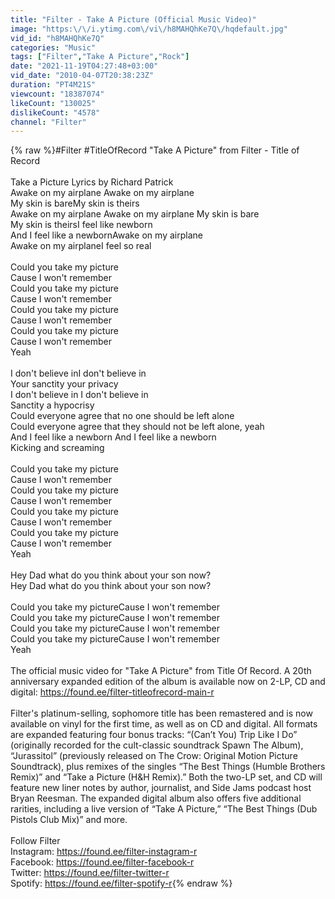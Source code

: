 ```yaml
---
title: "Filter - Take A Picture (Official Music Video)"
image: "https:\/\/i.ytimg.com\/vi\/h8MAHQhKe7Q\/hqdefault.jpg"
vid_id: "h8MAHQhKe7Q"
categories: "Music"
tags: ["Filter","Take A Picture","Rock"]
date: "2021-11-19T04:27:48+03:00"
vid_date: "2010-04-07T20:38:23Z"
duration: "PT4M21S"
viewcount: "18387074"
likeCount: "130025"
dislikeCount: "4578"
channel: "Filter"
---
```

{% raw %}#Filter #TitleOfRecord &quot;Take A Picture&quot; from Filter - Title of Record<br /><br />Take a Picture Lyrics by Richard Patrick<br />Awake on my airplane Awake on my airplane <br />My skin is bareMy skin is theirs<br />Awake on my airplane Awake on my airplane My skin is bare<br />My skin is theirsI feel like newborn<br />And I feel like a newbornAwake on my airplane<br />Awake on my airplaneI feel so real <br /><br />Could you take my picture<br />Cause I won't remember<br />Could you take my picture<br />Cause I won't remember <br />Could you take my picture<br />Cause I won't remember <br />Could you take my picture<br />Cause I won't remember <br />Yeah<br /><br />I don't believe inI don't believe in <br />Your sanctity your privacy <br />I don't believe in I don't believe in <br />Sanctity a hypocrisy<br />Could everyone agree that no one should be left alone<br />Could everyone agree that they should not be left alone, yeah<br />And I feel like a newborn And I feel like a newborn <br />Kicking and screaming <br /><br />Could you take my picture<br />Cause I won't remember<br />Could you take my picture<br />Cause I won't remember<br />Could you take my picture<br />Cause I won't remember<br />Could you take my picture<br />Cause I won't remember <br />Yeah<br /><br />Hey Dad what do you think about your son now?<br />Hey Dad what do you think about your son now?<br /><br />Could you take my pictureCause I won't remember<br />Could you take my pictureCause I won't remember<br />Could you take my pictureCause I won't remember<br />Could you take my pictureCause I won't remember <br />Yeah <br /><br />The official music video for &quot;Take A Picture&quot; from Title Of Record. A 20th anniversary expanded edition of the album is available now on 2-LP, CD and digital: <a rel="nofollow" target="blank" href="https://found.ee/filter-titleofrecord-main-r">https://found.ee/filter-titleofrecord-main-r</a><br /><br />Filter's platinum-selling, sophomore title has been remastered and is now available on vinyl for the first time, as well as on CD and digital. All formats are expanded featuring four bonus tracks: “(Can’t You) Trip Like I Do” (originally recorded for the cult-classic soundtrack Spawn The Album), “Jurassitol” (previously released on The Crow: Original Motion Picture Soundtrack), plus remixes of the singles “The Best Things (Humble Brothers Remix)” and “Take a Picture (H&amp;H Remix).” Both the two-LP set, and CD will feature new liner notes by author, journalist, and Side Jams podcast host Bryan Reesman. The expanded digital album also offers five additional rarities, including a live version of “Take A Picture,” “The Best Things (Dub Pistols Club Mix)” and more.<br /><br />Follow Filter<br />Instagram: <a rel="nofollow" target="blank" href="https://found.ee/filter-instagram-r">https://found.ee/filter-instagram-r</a><br />Facebook: <a rel="nofollow" target="blank" href="https://found.ee/filter-facebook-r">https://found.ee/filter-facebook-r</a><br />Twitter: <a rel="nofollow" target="blank" href="https://found.ee/filter-twitter-r">https://found.ee/filter-twitter-r</a><br />Spotify: <a rel="nofollow" target="blank" href="https://found.ee/filter-spotify-r">https://found.ee/filter-spotify-r</a>{% endraw %}
